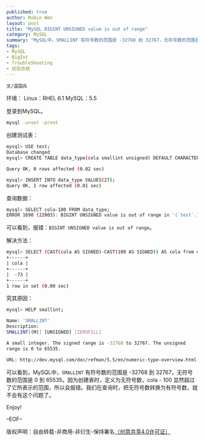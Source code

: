 ```yaml
---
published: true
author: Robin Wen
layout: post
title: "MySQL BIGINT UNSIGNED value is out of range"
category: MySQL
summary: "MySQL中，SMALLINT 有符号数的范围是 -32768 到 32767，无符号数的范围是 0 到 65535。因为创建表时，定义为无符号数，cola - 100 显然超过了它所表示的范围，所以会报错。我们在查询时，把无符号数转换为有符号数，就不会有这个问题了。"
tags: 
- MySQL
- BigInt
- TroubleShooting
- 经验总结
---
```


`文/温国兵`

环境：
Linux：RHEL 6.1
MySQL：5.5

登录到MySQL。

``` bash
mysql -uroot -proot
```

创建测试表：

``` bash
mysql> USE test;
Database changed
mysql> CREATE TABLE data_type(cola smallint unsigned) DEFAULT CHARACTER SET utf8;

Query OK, 0 rows affected (0.02 sec)

mysql> INSERT INTO data_type VALUES(27);
Query OK, 1 row affected (0.01 sec)
```

查询数据：

``` bash
mysql> SELECT cola-100 FROM data_type;
ERROR 1690 (22003): BIGINT UNSIGNED value is out of range in '(`test`.`data_type`.`cola` - 100)'
```

可以看到，报错：`BIGINT UNSIGNED value is out of range`。

解决方法：

``` bash
mysql> SELECT (CAST(cola AS SIGNED)-CAST(100 AS SIGNED)) AS cola from data_type;
+------+
| cola |
+------+
|  -73 |
+------+
1 row in set (0.00 sec)

```

究其原因：

``` bash
mysql> HELP smallint;

Name: 'SMALLINT'
Description:
SMALLINT[(M)] [UNSIGNED] [ZEROFILL]

A small integer. The signed range is -32768 to 32767. The unsigned
range is 0 to 65535.

URL: http://dev.mysql.com/doc/refman/5.5/en/numeric-type-overview.html
```

可以看到，MySQL中，`SMALLINT` 有符号数的范围是 -32768 到 32767，无符号数的范围是 0 到 65535。因为创建表时，定义为无符号数，cola - 100 显然超过了它所表示的范围，所以会报错。我们在查询时，把无符号数转换为有符号数，就不会有这个问题了。

Enjoy!

–EOF–

版权声明：自由转载-非商用-非衍生-保持署名<a href="http://creativecommons.org/licenses/by-nc-nd/4.0/deed.zh" target="_blank">（创意共享4.0许可证）</a>
